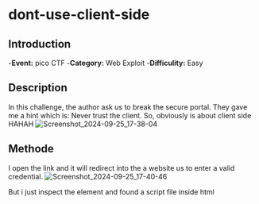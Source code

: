 # dont-use-client-side
## Introduction
-**Event:** pico CTF
-**Category:** Web Exploit
-**Difficulity:** Easy

## Description
In this challenge, the author ask us to break the secure portal. They gave me a hint which is: Never trust the client. So, obviously is about client side HAHAH
![Screenshot_2024-09-25_17-38-04](https://github.com/user-attachments/assets/d1c4927a-3c84-4cf3-bbcf-adace95f37a2)

## Methode
I open the link and it will redirect into the a website us to enter a valid credential.
![Screenshot_2024-09-25_17-40-46](https://github.com/user-attachments/assets/6c1ad1d4-41fd-460e-ab44-f96abf30c832)

But i just inspect the element and found a script file inside html **<script>**. There is seems like a flag format, but it is being seperated and not in arrangement
![Screenshot_2024-09-25_17-41-13](https://github.com/user-attachments/assets/54f822c9-1057-4e78-ac05-655f600ddda1)

Then, i asked chatgpt to rearrange back into sequence and got the flag
![Screenshot_2024-09-25_17-41-43](https://github.com/user-attachments/assets/d19cc7e8-429a-415c-95be-8a8efee9910b)


## Flag
picoCTF{no_clients_plz_7723ce}

